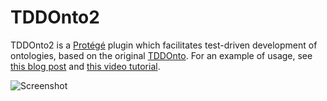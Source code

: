 # TDDOnto2

TDDOnto2 is a [Protégé] plugin which facilitates test-driven development of ontologies, based on the original [TDDOnto].  For an example of usage, see [this blog post][KeetBlog] and [this video tutorial][VideoTutorial].

![Screenshot](https://keet.files.wordpress.com/2016/12/poolbraaimissing.png)

[Protégé]: http://protege.stanford.edu/
[TDDOnto]: https://semantic.cs.put.poznan.pl/wiki/aristoteles/
[KeetBlog]: https://keet.wordpress.com/2016/12/15/improved-tddonto-v2-more-types-of-axioms-supported-and-better-feedback/
[VideoTutorial]: http://www.cs.put.poznan.pl/alawrynowicz/demo1pizzaESWC2017.mov
